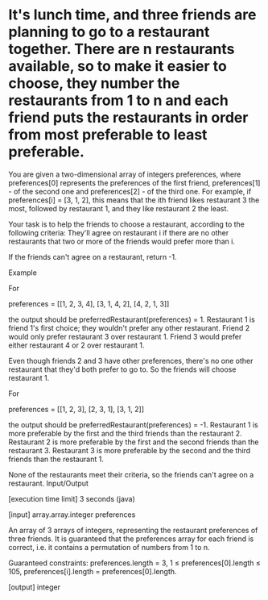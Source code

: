 # It's lunch time, and three friends are planning to go to a restaurant together. There are n restaurants available, so to make it easier to choose, they number the restaurants from 1 to n and each friend puts the restaurants in order from most preferable to least preferable.

You are given a two-dimensional array of integers preferences, where preferences[0] represents the preferences of the first friend, preferences[1] - of the second one and preferences[2] - of the third one. For example, if preferences[i] = [3, 1, 2], this means that the ith friend likes restaurant 3 the most, followed by restaurant 1, and they like restaurant 2 the least.

Your task is to help the friends to choose a restaurant, according to the following criteria: They'll agree on restaurant i if there are no other restaurants that two or more of the friends would prefer more than i.

If the friends can't agree on a restaurant, return -1.

Example

For

preferences = [[1, 2, 3, 4],                [3, 1, 4, 2],                [4, 2, 1, 3]]

the output should be preferredRestaurant(preferences) = 1. Restaurant 1 is friend 1's first choice; they wouldn't prefer any other restaurant. Friend 2 would only prefer restaurant 3 over restaurant 1. Friend 3 would prefer either restaurant 4 or 2 over restaurant 1.

Even though friends 2 and 3 have other preferences, there's no one other restaurant that they'd both prefer to go to. So the friends will choose restaurant 1.

For

preferences = [[1, 2, 3],                [2, 3, 1],                [3, 1, 2]]

the output should be preferredRestaurant(preferences) = -1. Restaurant 1 is more preferable by the first and the third friends than the restaurant 2. Restaurant 2 is more preferable by the first and the second friends than the restaurant 3. Restaurant 3 is more preferable by the second and the third friends than the restaurant 1.

None of the restaurants meet their criteria, so the friends can't agree on a restaurant. Input/Output

[execution time limit] 3 seconds (java)

[input] array.array.integer preferences

An array of 3 arrays of integers, representing the restaurant preferences of three friends. It is guaranteed that the preferences array for each friend is correct, i.e. it contains a permutation of numbers from 1 to n.

Guaranteed constraints: preferences.length = 3, 1 ≤ preferences[0].length ≤ 105, preferences[i].length = preferences[0].length.

[output] integer

